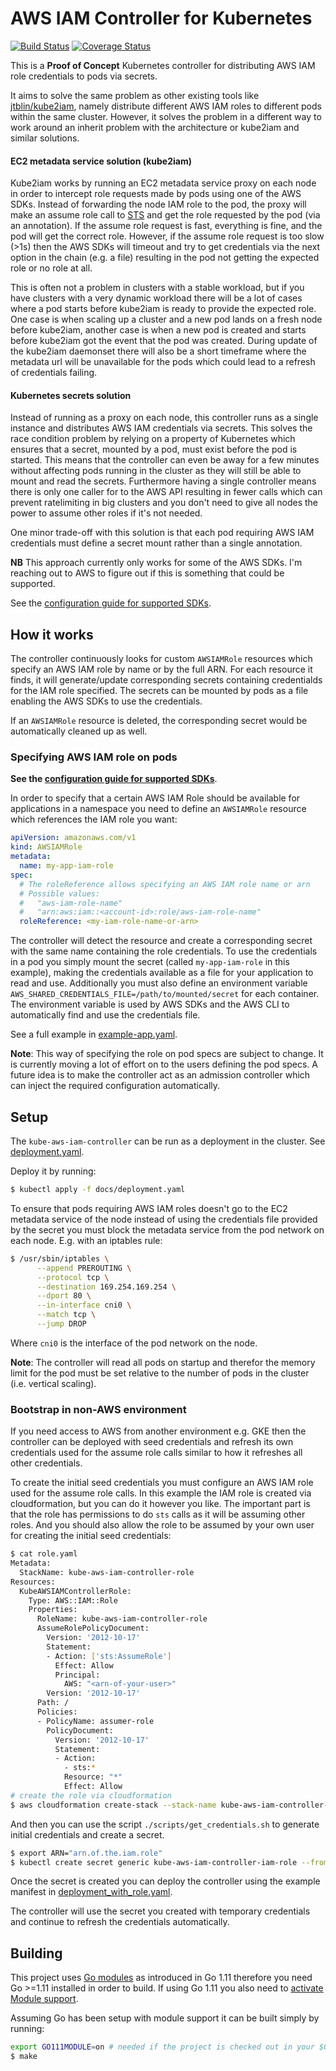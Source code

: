 # AWS IAM Controller for Kubernetes
[![Build Status](https://travis-ci.org/mikkeloscar/kube-aws-iam-controller.svg?branch=master)](https://travis-ci.org/mikkeloscar/kube-aws-iam-controller)
[![Coverage Status](https://coveralls.io/repos/github/mikkeloscar/kube-aws-iam-controller/badge.svg?branch=master)](https://coveralls.io/github/mikkeloscar/kube-aws-iam-controller?branch=master)

This is a **Proof of Concept** Kubernetes controller for distributing AWS IAM
role credentials to pods via secrets.

It aims to solve the same problem as other existing tools like
[jtblin/kube2iam](https://github.com/jtblin/kube2iam), namely distribute
different AWS IAM roles to different pods within the same cluster.  However, it
solves the problem in a different way to work around an inherit problem with
the architecture or kube2iam and similar solutions.

#### EC2 metadata service solution (kube2iam)

Kube2iam works by running an EC2 metadata service proxy on each node in order
to intercept role requests made by pods using one of the AWS SDKs. Instead of
forwarding the node IAM role to the pod, the proxy will make an assume role
call to [STS](https://docs.aws.amazon.com/STS/latest/APIReference/Welcome.html)
and get the role requested by the pod (via an annotation). If the assume role
request is fast, everything is fine, and the pod will get the correct role.
However, if the assume role request is too slow (>1s) then the AWS SDKs will
timeout and try to get credentials via the next option in the chain (e.g.
a file) resulting in the pod not getting the expected role or no role at all.

This is often not a problem in clusters with a stable workload, but if you have
clusters with a very dynamic workload there will be a lot of cases where a pod
starts before kube2iam is ready to provide the expected role. One case is when
scaling up a cluster and a new pod lands on a fresh node before kube2iam,
another case is when a new pod is created and starts before kube2iam got the
event that the pod was created.
During update of the kube2iam daemonset there will also be a short timeframe
where the metadata url will be unavailable for the pods which could lead to a
refresh of credentials failing.

#### Kubernetes secrets solution

Instead of running as a proxy on each node, this controller runs as a
single instance and distributes AWS IAM credentials via secrets. This solves
the race condition problem by relying on a property of Kubernetes which ensures
that a secret, mounted by a pod, must exist before the pod is started. This
means that the controller can even be away for a few minutes without affecting
pods running in the cluster as they will still be able to mount and read the
secrets.
Furthermore having a single controller means there is only one caller for to
the AWS API resulting in fewer calls which can prevent ratelimiting in big
clusters and you don't need to give all nodes the power to assume other roles
if it's not needed.

One minor trade-off with this solution is that each pod requiring AWS IAM
credentials must define a secret mount rather than a single annotation.

**NB** This approach currently only works for some of the AWS SDKs. I'm
reaching out to AWS to figure out if this is something that could be supported.

See the [configuration guide for supported SDKs](/docs/sdk-configuration.md).

## How it works

The controller continuously looks for custom `AWSIAMRole` resources which
specify an AWS IAM role by name or by the full ARN. For each resource it finds,
it will generate/update corresponding secrets containing credentialds for the
IAM role specified.
The secrets can be mounted by pods as a file enabling the
AWS SDKs to use the credentials.

If an `AWSIAMRole` resource is deleted, the corresponding secret would be
automatically cleaned up as well.

### Specifying AWS IAM role on pods

**See the [configuration guide for supported
SDKs](/docs/sdk-configuration.md)**.

In order to specify that a certain AWS IAM Role should be available for
applications in a namespace you need to define an `AWSIAMRole` resource which
references the IAM role you want:

```yaml
apiVersion: amazonaws.com/v1
kind: AWSIAMRole
metadata:
  name: my-app-iam-role
spec:
  # The roleReference allows specifying an AWS IAM role name or arn
  # Possible values:
  #   "aws-iam-role-name"
  #   "arn:aws:iam::<account-id>:role/aws-iam-role-name"
  roleReference: <my-iam-role-name-or-arn>
```

The controller will detect the resource and create a corresponding secret with
the same name containing the role credentials. To use the credentials in a pod
you simply mount the secret (called `my-app-iam-role` in this example), making
the credentials available as a file for your application to read and use.
Additionally you must also define an environment variable
`AWS_SHARED_CREDENTIALS_FILE=/path/to/mounted/secret` for each container. The
environment variable is used by AWS SDKs and the AWS CLI to automatically find
and use the credentials file.

See a full example in [example-app.yaml](/docs/example-app.yaml).

**Note**: This way of specifying the role on pod specs are subject to change.
It is currently moving a lot of effort on to the users defining the pod specs.
A future idea is to make the controller act as an admission controller which
can inject the required configuration automatically.

## Setup

The `kube-aws-iam-controller` can be run as a deployment in the cluster.
See [deployment.yaml](/docs/deployment.yaml).

Deploy it by running:

```bash
$ kubectl apply -f docs/deployment.yaml
```

To ensure that pods requiring AWS IAM roles doesn't go to the EC2 metadata
service of the node instead of using the credentials file provided by the
secret you must block the metadata service from the pod network on each node.
E.g. with an iptables rule:

```bash
$ /usr/sbin/iptables \
      --append PREROUTING \
      --protocol tcp \
      --destination 169.254.169.254 \
      --dport 80 \
      --in-interface cni0 \
      --match tcp \
      --jump DROP
```

Where `cni0` is the interface of the pod network on the node.

**Note**: The controller will read all pods on startup and therefor the memory
limit for the pod must be set relative to the number of pods in the cluster
(i.e. vertical scaling).

### Bootstrap in non-AWS environment

If you need access to AWS from another environment e.g. GKE then the controller
can be deployed with seed credentials and refresh its own credentials used
for the assume role calls similar to how it refreshes all other credentials.

To create the initial seed credentials you must configure an AWS IAM role used
for the assume role calls. In this example the IAM role is created via
cloudformation, but you can do it however you like. The important part is that
the role has permissions to do `sts` calls as it will be assuming other roles.
And you should also allow the role to be assumed by your own user for creating
the initial seed credentials:

```sh
$ cat role.yaml
Metadata:
  StackName: kube-aws-iam-controller-role
Resources:
  KubeAWSIAMControllerRole:
    Type: AWS::IAM::Role
    Properties:
      RoleName: kube-aws-iam-controller-role
      AssumeRolePolicyDocument:
        Version: '2012-10-17'
        Statement:
        - Action: ['sts:AssumeRole']
          Effect: Allow
          Principal:
            AWS: "<arn-of-your-user>"
        Version: '2012-10-17'
      Path: /
      Policies:
      - PolicyName: assumer-role
        PolicyDocument:
          Version: '2012-10-17'
          Statement:
          - Action:
            - sts:*
            Resource: "*"
            Effect: Allow
# create the role via cloudformation
$ aws cloudformation create-stack --stack-name kube-aws-iam-controller-role --template-body=file://role.yaml --capabilities CAPABILITY_NAMED_IAM
```

And then you can use the script `./scripts/get_credentials.sh` to generate
initial credentials and create a secret.

```sh
$ export ARN="arn.of.the.iam.role"
$ kubectl create secret generic kube-aws-iam-controller-iam-role --from-literal "credentials.json=$(./scripts/get_credentials.sh "$ARN")" --from-literal "credentials.process=$(printf "[default]\ncredential_process = cat /meta/aws-iam/credentials.json\n")"
```

Once the secret is created you can deploy the controller using the example
manifest in [deployment_with_role.yaml](/docs/deployment_with_role.yaml).

The controller will use the secret you created with temporary credentials and
continue to refresh the credentials automatically.

## Building

This project uses [Go modules](https://github.com/golang/go/wiki/Modules) as
introduced in Go 1.11 therefore you need Go >=1.11 installed in order to build.
If using Go 1.11 you also need to [activate Module
support](https://github.com/golang/go/wiki/Modules#installing-and-activating-module-support).

Assuming Go has been setup with module support it can be built simply by running:

```sh
export GO111MODULE=on # needed if the project is checked out in your $GOPATH.
$ make
```
